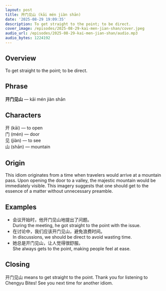 ```yaml
---
layout: post
title: 开门见山 (kāi mén jiàn shān)
date: '2025-08-29 19:09:35'
description: To get straight to the point; to be direct.
cover_image: /episodes/2025-08-29-kai-men-jian-shan/cover.jpeg
audio_url: /episodes/2025-08-29-kai-men-jian-shan/audio.mp3
audio_bytes: 1224192
---
```


## Overview
To get straight to the point; to be direct.

## Phrase
**开门见山** — kāi mén jiàn shān
## Characters

开 (kāi) — to open  
门 (mén) — door  
见 (jiàn) — to see  
山 (shān) — mountain


## Origin
This idiom originates from a time when travelers would arrive at a mountain pass. Upon opening the door to a valley, the majestic mountain would be immediately visible. This imagery suggests that one should get to the essence of a matter without unnecessary preamble.

## Examples
- 会议开始时，他开门见山地提出了问题。<br>During the meeting, he got straight to the point with the issue.
- 在讨论中，我们应该开门见山，避免浪费时间。<br>In discussions, we should be direct to avoid wasting time.
- 她总是开门见山，让人觉得很舒服。<br>She always gets to the point, making people feel at ease.

## Closing
开门见山 means to get straight to the point. Thank you for listening to Chengyu Bites! See you next time for another idiom.
